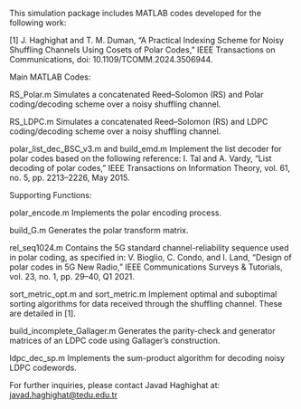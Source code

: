 This simulation package includes MATLAB codes developed for the following work:

[1] J. Haghighat and T. M. Duman, “A Practical Indexing Scheme for Noisy Shuffling Channels Using Cosets of Polar Codes,” IEEE Transactions on Communications, doi: 10.1109/TCOMM.2024.3506944.

Main MATLAB Codes:

RS_Polar.m
Simulates a concatenated Reed–Solomon (RS) and Polar coding/decoding scheme over a noisy shuffling channel.

RS_LDPC.m
Simulates a concatenated Reed–Solomon (RS) and LDPC coding/decoding scheme over a noisy shuffling channel.

polar_list_dec_BSC_v3.m and build_emd.m
Implement the list decoder for polar codes based on the following reference:
I. Tal and A. Vardy, “List decoding of polar codes,” IEEE Transactions on Information Theory, vol. 61, no. 5, pp. 2213–2226, May 2015.

Supporting Functions:

polar_encode.m
Implements the polar encoding process.

build_G.m
Generates the polar transform matrix.

rel_seq1024.m
Contains the 5G standard channel-reliability sequence used in polar coding, as specified in:
V. Bioglio, C. Condo, and I. Land, “Design of polar codes in 5G New Radio,” IEEE Communications Surveys & Tutorials, vol. 23, no. 1, pp. 29–40, Q1 2021.

sort_metric_opt.m and sort_metric.m
Implement optimal and suboptimal sorting algorithms for data received through the shuffling channel. These are detailed in [1].

build_incomplete_Gallager.m
Generates the parity-check and generator matrices of an LDPC code using Gallager’s construction.

ldpc_dec_sp.m
Implements the sum-product algorithm for decoding noisy LDPC codewords.

For further inquiries, please contact Javad Haghighat at:
javad.haghighat@tedu.edu.tr
